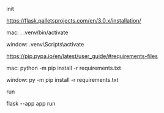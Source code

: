 init

https://flask.palletsprojects.com/en/3.0.x/installation/

mac:
. .venv/bin/activate

window:
.venv\Scripts\activate

https://pip.pypa.io/en/latest/user_guide/#requirements-files

mac: 
python -m pip install -r requirements.txt

window:
py -m pip install -r requirements.txt


run

flask --app app run


